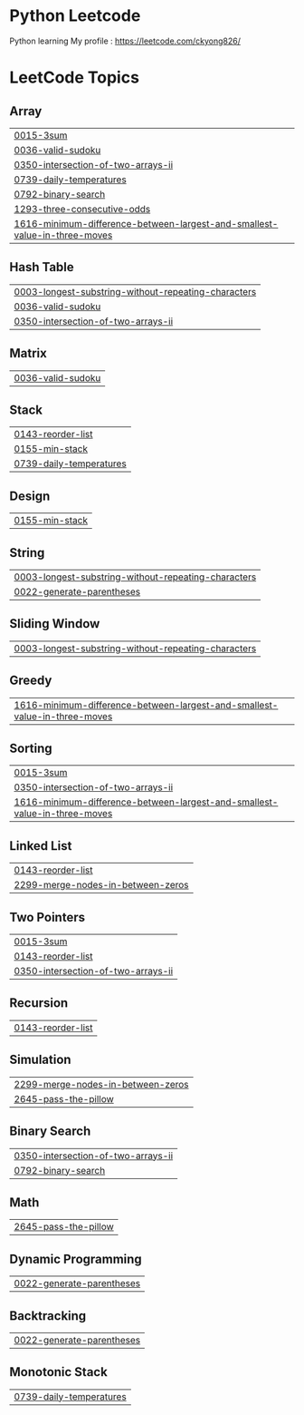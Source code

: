 # Python Leetcode
 Python learning 
 My profile : https://leetcode.com/ckyong826/

<!---LeetCode Topics Start-->
# LeetCode Topics
## Array
|  |
| ------- |
| [0015-3sum](https://github.com/ckyong826/Python/tree/master/0015-3sum) |
| [0036-valid-sudoku](https://github.com/ckyong826/Python/tree/master/0036-valid-sudoku) |
| [0350-intersection-of-two-arrays-ii](https://github.com/ckyong826/Python/tree/master/0350-intersection-of-two-arrays-ii) |
| [0739-daily-temperatures](https://github.com/ckyong826/Python/tree/master/0739-daily-temperatures) |
| [0792-binary-search](https://github.com/ckyong826/Python/tree/master/0792-binary-search) |
| [1293-three-consecutive-odds](https://github.com/ckyong826/Python/tree/master/1293-three-consecutive-odds) |
| [1616-minimum-difference-between-largest-and-smallest-value-in-three-moves](https://github.com/ckyong826/Python/tree/master/1616-minimum-difference-between-largest-and-smallest-value-in-three-moves) |
## Hash Table
|  |
| ------- |
| [0003-longest-substring-without-repeating-characters](https://github.com/ckyong826/Python/tree/master/0003-longest-substring-without-repeating-characters) |
| [0036-valid-sudoku](https://github.com/ckyong826/Python/tree/master/0036-valid-sudoku) |
| [0350-intersection-of-two-arrays-ii](https://github.com/ckyong826/Python/tree/master/0350-intersection-of-two-arrays-ii) |
## Matrix
|  |
| ------- |
| [0036-valid-sudoku](https://github.com/ckyong826/Python/tree/master/0036-valid-sudoku) |
## Stack
|  |
| ------- |
| [0143-reorder-list](https://github.com/ckyong826/Python/tree/master/0143-reorder-list) |
| [0155-min-stack](https://github.com/ckyong826/Python/tree/master/0155-min-stack) |
| [0739-daily-temperatures](https://github.com/ckyong826/Python/tree/master/0739-daily-temperatures) |
## Design
|  |
| ------- |
| [0155-min-stack](https://github.com/ckyong826/Python/tree/master/0155-min-stack) |
## String
|  |
| ------- |
| [0003-longest-substring-without-repeating-characters](https://github.com/ckyong826/Python/tree/master/0003-longest-substring-without-repeating-characters) |
| [0022-generate-parentheses](https://github.com/ckyong826/Python/tree/master/0022-generate-parentheses) |
## Sliding Window
|  |
| ------- |
| [0003-longest-substring-without-repeating-characters](https://github.com/ckyong826/Python/tree/master/0003-longest-substring-without-repeating-characters) |
## Greedy
|  |
| ------- |
| [1616-minimum-difference-between-largest-and-smallest-value-in-three-moves](https://github.com/ckyong826/Python/tree/master/1616-minimum-difference-between-largest-and-smallest-value-in-three-moves) |
## Sorting
|  |
| ------- |
| [0015-3sum](https://github.com/ckyong826/Python/tree/master/0015-3sum) |
| [0350-intersection-of-two-arrays-ii](https://github.com/ckyong826/Python/tree/master/0350-intersection-of-two-arrays-ii) |
| [1616-minimum-difference-between-largest-and-smallest-value-in-three-moves](https://github.com/ckyong826/Python/tree/master/1616-minimum-difference-between-largest-and-smallest-value-in-three-moves) |
## Linked List
|  |
| ------- |
| [0143-reorder-list](https://github.com/ckyong826/Python/tree/master/0143-reorder-list) |
| [2299-merge-nodes-in-between-zeros](https://github.com/ckyong826/Python/tree/master/2299-merge-nodes-in-between-zeros) |
## Two Pointers
|  |
| ------- |
| [0015-3sum](https://github.com/ckyong826/Python/tree/master/0015-3sum) |
| [0143-reorder-list](https://github.com/ckyong826/Python/tree/master/0143-reorder-list) |
| [0350-intersection-of-two-arrays-ii](https://github.com/ckyong826/Python/tree/master/0350-intersection-of-two-arrays-ii) |
## Recursion
|  |
| ------- |
| [0143-reorder-list](https://github.com/ckyong826/Python/tree/master/0143-reorder-list) |
## Simulation
|  |
| ------- |
| [2299-merge-nodes-in-between-zeros](https://github.com/ckyong826/Python/tree/master/2299-merge-nodes-in-between-zeros) |
| [2645-pass-the-pillow](https://github.com/ckyong826/Python/tree/master/2645-pass-the-pillow) |
## Binary Search
|  |
| ------- |
| [0350-intersection-of-two-arrays-ii](https://github.com/ckyong826/Python/tree/master/0350-intersection-of-two-arrays-ii) |
| [0792-binary-search](https://github.com/ckyong826/Python/tree/master/0792-binary-search) |
## Math
|  |
| ------- |
| [2645-pass-the-pillow](https://github.com/ckyong826/Python/tree/master/2645-pass-the-pillow) |
## Dynamic Programming
|  |
| ------- |
| [0022-generate-parentheses](https://github.com/ckyong826/Python/tree/master/0022-generate-parentheses) |
## Backtracking
|  |
| ------- |
| [0022-generate-parentheses](https://github.com/ckyong826/Python/tree/master/0022-generate-parentheses) |
## Monotonic Stack
|  |
| ------- |
| [0739-daily-temperatures](https://github.com/ckyong826/Python/tree/master/0739-daily-temperatures) |
<!---LeetCode Topics End-->